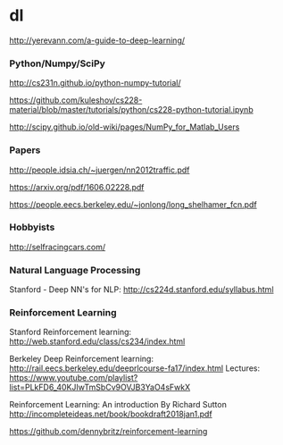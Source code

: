 # dl
 
http://yerevann.com/a-guide-to-deep-learning/ 
 
### Python/Numpy/SciPy
http://cs231n.github.io/python-numpy-tutorial/ 

https://github.com/kuleshov/cs228-material/blob/master/tutorials/python/cs228-python-tutorial.ipynb 

http://scipy.github.io/old-wiki/pages/NumPy_for_Matlab_Users 
 
 
### Papers
http://people.idsia.ch/~juergen/nn2012traffic.pdf 

https://arxiv.org/pdf/1606.02228.pdf 
 
https://people.eecs.berkeley.edu/~jonlong/long_shelhamer_fcn.pdf

### Hobbyists 
http://selfracingcars.com/ 

### Natural Language Processing
Stanford - Deep NN's for NLP: http://cs224d.stanford.edu/syllabus.html

### Reinforcement Learning

Stanford Reinforcement learning: http://web.stanford.edu/class/cs234/index.html

Berkeley Deep Reinforcement learning: http://rail.eecs.berkeley.edu/deeprlcourse-fa17/index.html
Lectures: https://www.youtube.com/playlist?list=PLkFD6_40KJIwTmSbCv9OVJB3YaO4sFwkX

Reinforcement Learning: An introduction By Richard Sutton 
http://incompleteideas.net/book/bookdraft2018jan1.pdf

https://github.com/dennybritz/reinforcement-learning

